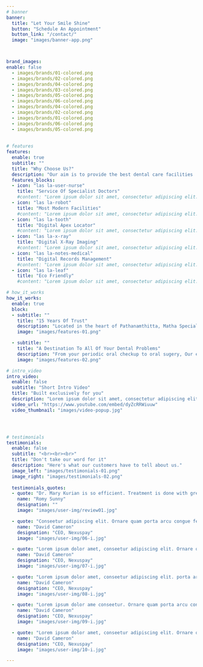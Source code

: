 ```yaml
---
# banner
banner:
  title: "Let Your Smile Shine"
  button: "Schedule An Appointment"
  button_link: "/contact/"
  image: "images/banner-app.png"



brand_images:
enable: false
  - images/brands/01-colored.png
  - images/brands/02-colored.png
  - images/brands/04-colored.png
  - images/brands/03-colored.png
  - images/brands/05-colored.png
  - images/brands/06-colored.png
  - images/brands/04-colored.png
  - images/brands/02-colored.png
  - images/brands/01-colored.png
  - images/brands/06-colored.png
  - images/brands/05-colored.png
  
  
# features
features:
  enable: true
  subtitle: ""
  title: "Why Choose Us?"
  description: "Our aim is to provide the best dental care facilities  <br> to our customers at the most affordable rate."
  features_blocks:
  - icon: "las la-user-nurse"
    title: "Service Of Specialist Doctors"
    #content: "Lorem ipsum dolor sit amet, consectetur adipiscing elit. Neque enim id diam ornare volutpat in sagitis, aliquet. Arcu cursus"
  - icon: "las la-robot"
    title: "Most Modern Facilities"
    #content: "Lorem ipsum dolor sit amet, consectetur adipiscing elit. Neque enim id diam ornare volutpat in sagitis, aliquet. Arcu cursus"
  - icon: "las la-tooth"
    title: "Digital Apex Locator"
    #content: "Lorem ipsum dolor sit amet, consectetur adipiscing elit. Neque enim id diam ornare volutpat in sagitis, aliquet. Arcu cursus"
  - icon: "las la-x-ray"
    title: "Digital X-Ray Imaging"
    #content: "Lorem ipsum dolor sit amet, consectetur adipiscing elit. Neque enim id diam ornare volutpat in sagitis, aliquet. Arcu cursus"
  - icon: "las la-notes-medical"
    title: "Digital Records Management"
    #content: "Lorem ipsum dolor sit amet, consectetur adipiscing elit. Neque enim id diam ornare volutpat in sagitis, aliquet. Arcu cursus"
  - icon: "las la-leaf"
    title: "Eco Friendly"
    #content: "Lorem ipsum dolor sit amet, consectetur adipiscing elit. Neque enim id diam ornare volutpat in sagitis, aliquet. Arcu cursus"

# how_it_works
how_it_works:   
  enable: true
  block:
  - subtitle: ""
    title: "15 Years Of Trust"
    description: "Located in the heart of Pathanamthitta, Matha Speciality Dental Clinic has been providing an invaluble service to it's customers for the past 15 years."
    image: "images/features-01.png"

  - subtitle: ""
    title: "A Destination To All Of Your Dental Problems"
    description: "From your periodic oral checkup to oral sugery, Our experienced doctors will take care of all your dental needs."
    image: "images/features-02.png"

# intro_video
intro_video:   
  enable: false
  subtitle: "Short Intro Video"
  title: "Built exclusively for you"
  description: "Lorem ipsum dolor sit amet, consectetur adipiscing elit. Morbi egestas <br> Werat viverra id et aliquet. vulputate egestas sollicitudin."
  video_url: "https://www.youtube.com/embed/dyZcRRWiuuw"
  video_thumbnail: "images/video-popup.jpg"




# testimonials
testimonials:   
  enable: false
  subtitle: "<br><br><br>"
  title: "Don't take our word for it"
  description: "Here's what our customers have to tell about us."
  image_left: "images/testimonials-01.png"
  image_right: "images/testimonials-02.png"
  
  testimonials_quotes:
  - quote: "Dr. Mary Kurian is so efficient. Treatment is done with great care and hygiene and was completed within short span of time without causing too much lag and continuous visits."
    name: "Romy Sunny"
    designation: ""
    image: "images/user-img/review01.jpg"

  - quote: "Conseetur adipiscing elit. Ornare quam porta arcu congue felis volutpat. Vitae lectudbfs pellentesque vitae dolor faucibus"
    name: "David Cameron"
    designation: "CEO, Nexuspay"
    image: "images/user-img/06-i.jpg"

  - quote: "Lorem ipsum dolor amet, conseetur adipiscing elit. Ornare quam porta arcu congue felis volutpat. Vitae lectudbfs pellentesque vitae dolor"
    name: "David Cameron"
    designation: "CEO, Nexuspay"
    image: "images/user-img/07-i.jpg"

  - quote: "Lorem ipsum dolor amet, conseetur adipiscing elit. porta arcu congue felis volutpat. Vitae lectudbfs pellentesque vitae dolor faucibus"
    name: "David Cameron"
    designation: "CEO, Nexuspay"
    image: "images/user-img/08-i.jpg"

  - quote: "Lorem ipsum dolor ame conseetur. Ornare quam porta arcu congue felis volutpat. Vitae lectudbfs pellentesque vitae dolor faucibus"
    name: "David Cameron"
    designation: "CEO, Nexuspay"
    image: "images/user-img/09-i.jpg"

  - quote: "Lorem ipsum dolor amet, conseetur adipiscing elit. Ornare quam porta arcu congue lectudbfs pellentesque vitae dolor faucibus"
    name: "David Cameron"
    designation: "CEO, Nexuspay"
    image: "images/user-img/10-i.jpg"

---
```

